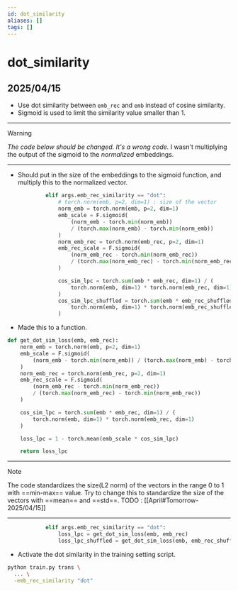 ```yaml
---
id: dot_similarity
aliases: []
tags: []
---
```


# dot_similarity

## 2025/04/15
- Use dot similarity between `emb_rec` and `emb` instead of cosine similarity.
- Sigmoid is used to limit the similarity value smaller than 1.
---
> [!warning]
> *The code below should be changed. It's a wrong code.*
> I wasn't multiplying the output of the sigmoid to the *normalized* embeddings.
---
- Should put in the size of the embeddings to the sigmoid function, and multiply this to the normalized vector.

```python helper.py base_train
            elif args.emb_rec_similarity == "dot":
                # torch.norm(emb, p=2, dim=1) : size of the vector
                norm_emb = torch.norm(emb, p=2, dim=1)
                emb_scale = F.sigmoid(
                    (norm_emb - torch.min(norm_emb))
                    / (torch.max(norm_emb) - torch.min(norm_emb))
                )
                norm_emb_rec = torch.norm(emb_rec, p=2, dim=1)
                emb_rec_scale = F.sigmoid(
                    (norm_emb_rec - torch.min(norm_emb_rec))
                    / (torch.max(norm_emb_rec) - torch.min(norm_emb_rec))
                )

                cos_sim_lpc = torch.sum(emb * emb_rec, dim=1) / (
                    torch.norm(emb, dim=1) * torch.norm(emb_rec, dim=1)
                )
                cos_sim_lpc_shuffled = torch.sum(emb * emb_rec_shuffled, dim=1) / (
                    torch.norm(emb, dim=1) * torch.norm(emb_rec_shuffled, dim=1)
                )
```
- Made this to a function.
```python helper.py get_dot_sim_loss
def get_dot_sim_loss(emb, emb_rec):
    norm_emb = torch.norm(emb, p=2, dim=1)
    emb_scale = F.sigmoid(
        (norm_emb - torch.min(norm_emb)) / (torch.max(norm_emb) - torch.min(norm_emb))
    )
    norm_emb_rec = torch.norm(emb_rec, p=2, dim=1)
    emb_rec_scale = F.sigmoid(
        (norm_emb_rec - torch.min(norm_emb_rec))
        / (torch.max(norm_emb_rec) - torch.min(norm_emb_rec))
    )

    cos_sim_lpc = torch.sum(emb * emb_rec, dim=1) / (
        torch.norm(emb, dim=1) * torch.norm(emb_rec, dim=1)
    )

    loss_lpc = 1 - torch.mean(emb_scale * cos_sim_lpc)

    return loss_lpc
```
---
> [!note]
> The code standardizes the size(L2 norm) of the vectors in the range 0 to 1 with ==min-max== value.
> Try to change this to standardize the size of the vectors with ==mean== and ==std==.
> TODO : [[April#Tomorrow-2025/04/15]]
---
```python helper.py base_train
            elif args.emb_rec_similarity == "dot":
                loss_lpc = get_dot_sim_loss(emb, emb_rec)
                loss_lpc_shuffled = get_dot_sim_loss(emb, emb_rec_shuffled)
```

- Activate the dot similarity in the training setting script.
```sh gsc2.sh
python train.py trans \
  ... \
  -emb_rec_similarity "dot"
```

